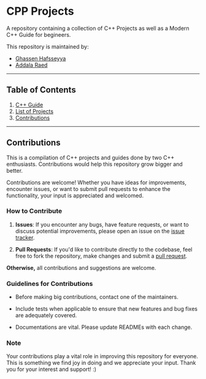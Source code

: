 # CPP Projects

A repository containing a collection of C++ Projects as well as a Modern C++ Guide for begineers.

This repository is maintained by:

- [Ghassen Hafsseyya](https://github.com/GhassenHafsiaINSAT)
- [Addala Raed](https://github.com/RaedAddala)

-------

## Table of Contents

1. [C++ Guide](./C++%20Guide/README.md)
2. [List of Projects](./Projects/README.MD)
3. [Contributions](#contributions)

-------

## Contributions

This is a compilation of C++ projects and guides done by two C++ enthusiasts. Contributions would help this repository grow bigger and better.

Contributions are welcome! Whether you have ideas for improvements, encounter issues, or want to submit pull requests to enhance the functionality, your input is appreciated and welcomed.

### How to Contribute

1. **Issues**: If you encounter any bugs, have feature requests, or want to discuss potential improvements, please open an issue on the [issue tracker](https://github.com/GhassenHafsiaINSAT/Cpp-Projects/issues/new).

2. **Pull Requests**: If you'd like to contribute directly to the codebase, feel free to fork the repository, make changes and submit a [pull request](https://github.com/GhassenHafsiaINSAT/Cpp-Projects/compare).

**Otherwise,** all contributions and suggestions are welcome.

### Guidelines for Contributions

- Before making big contributions, contact one of the maintainers.

- Include tests when applicable to ensure that new features and bug fixes are adequately covered.

- Documentations are vital. Please update READMEs with each change.

### Note

Your contributions play a vital role in improving this repository for everyone. This is something we find joy in doing and we appreciate your input. Thank you for your interest and support! :)
